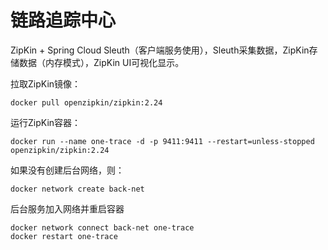 # 链路追踪中心

ZipKin + Spring Cloud Sleuth（客户端服务使用），Sleuth采集数据，ZipKin存储数据（内存模式），ZipKin UI可视化显示。

拉取ZipKin镜像：

```shell
docker pull openzipkin/zipkin:2.24
```

运行ZipKin容器：

```shell
docker run --name one-trace -d -p 9411:9411 --restart=unless-stopped openzipkin/zipkin:2.24
```

如果没有创建后台网络，则：

```shell
docker network create back-net
```

后台服务加入网络并重启容器

```shell
docker network connect back-net one-trace
docker restart one-trace
```

